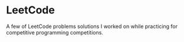 # LeetCode
A few of LeetCode problems solutions I worked on while practicing for competitive programming competitions.
